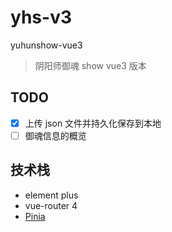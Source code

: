 # yhs-v3

yuhunshow-vue3

> 阴阳师御魂 show vue3 版本

## TODO

- [x] 上传 json 文件并持久化保存到本地
- [ ] 御魂信息的概览

## 技术栈

- element plus
- vue-router 4
- [Pinia](https://github.com/posva/pinia)
